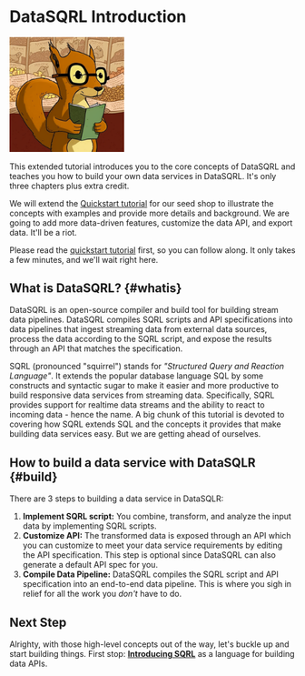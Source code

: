 # DataSQRL Introduction

<img src="/img/getting-started/squirrel_learning.png" alt="Nut Shop Tutorial >|" width="40%"/>

This extended tutorial introduces you to the core concepts of DataSQRL and teaches you how to build your own data services in DataSQRL. It's only three chapters plus extra credit.

We will extend the [Quickstart tutorial](../../quickstart) for our seed shop to
illustrate the concepts with examples and provide more details and background. We are going to add more data-driven features, customize the data API, and export data. It'll be a riot. 

Please read the
[quickstart tutorial](../../quickstart) first, so you can follow along. It only takes
a few minutes, and we'll wait right here.

## What is DataSQRL? {#whatis}

DataSQRL is an open-source compiler and build tool for building stream data pipelines. DataSQRL compiles SQRL scripts and API specifications into data pipelines that ingest streaming data from external data sources, process the data according to the SQRL script, and expose the results through an API that matches the specification.

SQRL (pronounced "squirrel") stands for *"Structured Query and Reaction Language"*. It
extends the popular database language SQL by some constructs and syntactic sugar to make it easier and more productive to build responsive data services from streaming data. Specifically, SQRL provides support for realtime data streams and the ability to react to incoming data - hence the name. A big chunk of this tutorial is devoted to covering how SQRL extends SQL and the concepts it provides that make building data services easy. But we are getting ahead of ourselves.

## How to build a data service with DataSQLR {#build}

There are 3 steps to building a data service in DataSQLR:

1. **Implement SQRL script:** You combine, transform, and analyze the input data by implementing SQRL scripts. 
2. **Customize API:** The transformed data is exposed through an API which you can customize to meet your data service requirements by editing the API specification. This step is optional since DataSQRL can also generate a default API spec for you.
3. **Compile Data Pipeline:** DataSQRL compiles the SQRL script and API specification into an end-to-end data pipeline. This is where you sigh in relief for all the work you *don't* have to do.

## Next Step

Alrighty, with those high-level concepts out of the way, let's buckle up and start building things.
First stop: **[Introducing SQRL](../sqrl)** as a language for building data APIs.

